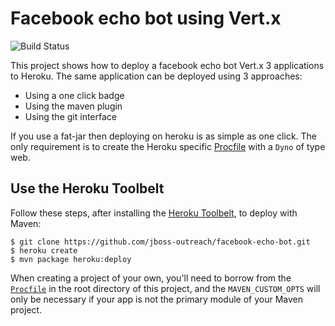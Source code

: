 # Facebook echo bot using Vert.x
![Build Status](https://travis-ci.org/jboss-outreach/facebook-echo-bot.svg?branch=master)

This project shows how to deploy a facebook echo bot Vert.x 3 applications to Heroku. The same application can be deployed using 3 approaches:

* Using a one click badge
* Using the maven plugin
* Using the git interface

If you use a fat-jar then deploying on heroku is as simple as one click. The only requirement is to create the Heroku specific [Procfile](../Procfile) with a `Dyno` of type web.


## Use the Heroku Toolbelt

Follow these steps, after installing the [Heroku Toolbelt](https://toolbelt.heroku.com/), to deploy with Maven:

```sh-session
$ git clone https://github.com/jboss-outreach/facebook-echo-bot.git
$ heroku create
$ mvn package heroku:deploy
```



When creating a project of your own, you'll need to borrow from the [`Procfile`](https://github.com/jboss-outreach/facebook-echo-bot/blob/master/Procfile) in the root directory of this project, and the `MAVEN_CUSTOM_OPTS` will only be necessary if your app is not the primary module of your Maven project.

